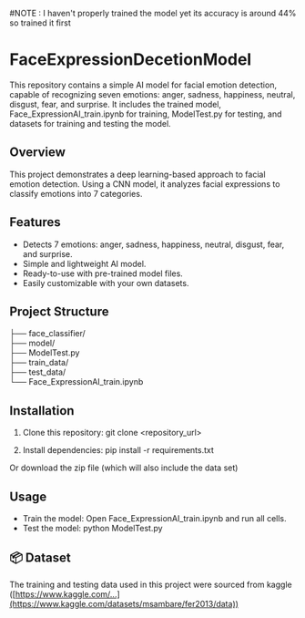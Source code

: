 #NOTE : I haven't properly trained the model yet its accuracy is around 44% so trained it first 

# FaceExpressionDecetionModel
This repository contains a simple AI model for facial emotion detection, capable of recognizing seven emotions: anger, sadness, happiness, neutral, disgust, fear, and surprise. It includes the trained model, Face_ExpressionAI_train.ipynb for training, ModelTest.py for testing, and datasets for training and testing the model.

## Overview
This project demonstrates a deep learning-based approach to facial emotion detection. Using a CNN model, it analyzes facial expressions to classify emotions into 7 categories.


## Features
- Detects 7 emotions: anger, sadness, happiness, neutral, disgust, fear, and surprise.
- Simple and lightweight AI model.
- Ready-to-use with pre-trained model files.
- Easily customizable with your own datasets.


## Project Structure
├── face_classifier/           
├── model/                     
├── ModelTest.py              
├── train_data/                
├── test_data/                 
└── Face_ExpressionAI_train.ipynb

## Installation
1. Clone this repository:
   git clone <repository_url>

2. Install dependencies:
   pip install -r requirements.txt

Or download the zip file (which will also include the data set)

## Usage
- Train the model:
  Open Face_ExpressionAI_train.ipynb and run all cells.
- Test the model:
  python ModelTest.py

## 📦 Dataset
The training and testing data used in this project were sourced from kaggle ([https://www.kaggle.com/...](https://www.kaggle.com/datasets/msambare/fer2013/data)) 
